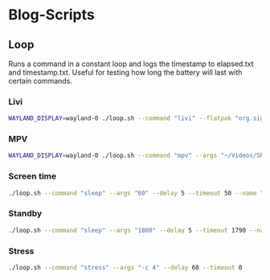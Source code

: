 # Blog-Scripts

## Loop

Runs a command in a constant loop and logs the timestamp to elapsed.txt and timestamp.txt. Useful for testing how long the battery will last with certain commands.

### Livi
    
```bash
WAYLAND_DISPLAY=wayland-0 ./loop.sh --command "livi" --flatpak "org.sigxcpu.Livi" --args "~/Videos/Short_720p.mp4" --delay 5 --timeout 30 --name "livi_720p_h264"
```

### MPV

```bash
WAYLAND_DISPLAY=wayland-0 ./loop.sh --command "mpv" --args "~/Videos/Short_720p.mp4" --delay 5 --timeout 30 --name "mpv_720p_h264"
```

### Screen time
    
```bash
./loop.sh --command "sleep" --args "60" --delay 5 --timeout 50 --name "screen_time"
```

### Standby
```bash
./loop.sh --command "sleep" --args "1800" --delay 5 --timeout 1790 --name "standby"
```

### Stress

```bash
./loop.sh --command "stress" --args "-c 4" --delay 60 --timeout 0
```
